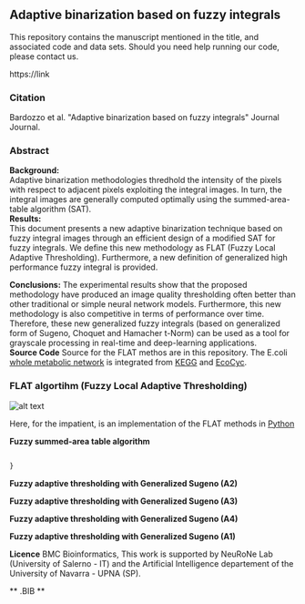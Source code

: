 ## Adaptive binarization based on fuzzy integrals

This repository contains the manuscript mentioned in the title, and associated code and data sets. Should you need help running our code, please contact us.

https://link

### Citation

Bardozzo et al.  "Adaptive binarization based on fuzzy integrals" Journal Journal.

### Abstract
**Background:**  	 
Adaptive binarization methodologies thredhold the intensity of the pixels with respect to adjacent pixels exploiting the integral images. In turn, the integral images are generally computed optimally using the summed-area-table algorithm (SAT).                                 
**Results:**   
This document presents a new adaptive binarization technique based on fuzzy integral images through an efficient design of a modified SAT for fuzzy integrals. We define this new methodology as FLAT (Fuzzy Local Adaptive Thresholding). Furthermore, a new definition of generalized high performance fuzzy integral is provided. 		
                                
 **Conclusions:** 
 The experimental results show that the proposed methodology have produced an image quality thresholding often better than other traditional or simple neural network models. Furthermore, this new methodology is also competitive in terms of performance over time. Therefore, these new generalized fuzzy integrals (based on generalized form of Sugeno, Choquet and Hamacher t-Norm) can be used as a tool for grayscale processing in real-time and deep-learning applications.			
 **Source Code**
 Source for the FLAT methos are in this repository.
 The E.coli [whole metabolic network](/ecocyc.kegg.igraph.Rdata) is integrated from [KEGG](http://www.genome.jp/kegg/) and [EcoCyc](https://ecocyc.org/).



### FLAT algortihm (Fuzzy Local Adaptive Thresholding)


![alt text](https://media.springernature.com/full/springer-static/image/art%3A10.1186%2Fs12859-018-2175-5/MediaObjects/12859_2018_2175_Fig5_HTML.png)




Here, for the impatient, is an implementation of the FLAT methods in [Python](https://cran.r-project.org/)

**Fuzzy summed-area table algorithm**
```Python

}
```



**Fuzzy adaptive thresholding with Generalized Sugeno (A2)**

**Fuzzy adaptive thresholding with Generalized Sugeno (A3)**

**Fuzzy adaptive thresholding with Generalized Sugeno (A4)**

**Fuzzy adaptive thresholding with Generalized Sugeno (A1)**







**Licence**
BMC Bioinformatics, This work is supported by NeuRoNe Lab (University of Salerno - IT) and the Artificial Intelligence departement of the University of Navarra - UPNA (SP).



** .BIB **

